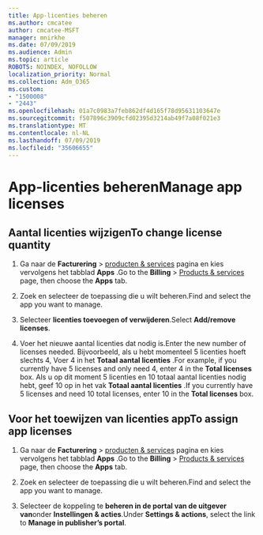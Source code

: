 ```yaml
---
title: App-licenties beheren
ms.author: cmcatee
author: cmcatee-MSFT
manager: mnirkhe
ms.date: 07/09/2019
ms.audience: Admin
ms.topic: article
ROBOTS: NOINDEX, NOFOLLOW
localization_priority: Normal
ms.collection: Adm_O365
ms.custom:
- "1500008"
- "2443"
ms.openlocfilehash: 01a7c0983a7feb862df4d165f78d95631103647e
ms.sourcegitcommit: f507896c3909cfd02395d3214ab49f7a08f021e3
ms.translationtype: MT
ms.contentlocale: nl-NL
ms.lasthandoff: 07/09/2019
ms.locfileid: "35606655"
---
```

# <a name="manage-app-licenses"></a><span data-ttu-id="22697-102">App-licenties beheren</span><span class="sxs-lookup"><span data-stu-id="22697-102">Manage app licenses</span></span>

## <a name="to-change-license-quantity"></a><span data-ttu-id="22697-103">Aantal licenties wijzigen</span><span class="sxs-lookup"><span data-stu-id="22697-103">To change license quantity</span></span>

1. <span data-ttu-id="22697-104">Ga naar de **Facturering** > [producten & services](https://go.microsoft.com/fwlink/p/?linkid=842054) pagina en kies vervolgens het tabblad **Apps** .</span><span class="sxs-lookup"><span data-stu-id="22697-104">Go to the **Billing** > [Products & services](https://go.microsoft.com/fwlink/p/?linkid=842054) page, then choose the **Apps** tab.</span></span>

2. <span data-ttu-id="22697-105">Zoek en selecteer de toepassing die u wilt beheren.</span><span class="sxs-lookup"><span data-stu-id="22697-105">Find and select the app you want to manage.</span></span>  

3. <span data-ttu-id="22697-106">Selecteer **licenties toevoegen of verwijderen**.</span><span class="sxs-lookup"><span data-stu-id="22697-106">Select **Add/remove licenses**.</span></span>

4. <span data-ttu-id="22697-107">Voer het nieuwe aantal licenties dat nodig is.</span><span class="sxs-lookup"><span data-stu-id="22697-107">Enter the new number of licenses needed.</span></span> <span data-ttu-id="22697-108">Bijvoorbeeld, als u hebt momenteel 5 licenties hoeft slechts 4, Voer 4 in het **Totaal aantal licenties** .</span><span class="sxs-lookup"><span data-stu-id="22697-108">For example, if you currently have 5 licenses and only need 4, enter 4 in the **Total licenses** box.</span></span> <span data-ttu-id="22697-109">Als u op dit moment 5 licenties en 10 totaal aantal licenties nodig hebt, geef 10 op in het vak **Totaal aantal licenties** .</span><span class="sxs-lookup"><span data-stu-id="22697-109">If you currently have 5 licenses and need 10 total licenses, enter 10 in the **Total licenses** box.</span></span>

## <a name="to-assign-app-licenses"></a><span data-ttu-id="22697-110">Voor het toewijzen van licenties app</span><span class="sxs-lookup"><span data-stu-id="22697-110">To assign app licenses</span></span>

1. <span data-ttu-id="22697-111">Ga naar de **Facturering** > [producten & services](https://go.microsoft.com/fwlink/p/?linkid=842054) pagina en kies vervolgens het tabblad **Apps** .</span><span class="sxs-lookup"><span data-stu-id="22697-111">Go to the **Billing** > [Products & services](https://go.microsoft.com/fwlink/p/?linkid=842054) page, then choose the **Apps** tab.</span></span>

2. <span data-ttu-id="22697-112">Zoek en selecteer de toepassing die u wilt beheren.</span><span class="sxs-lookup"><span data-stu-id="22697-112">Find and select the app you want to manage.</span></span>  

3. <span data-ttu-id="22697-113">Selecteer de koppeling te **beheren in de portal van de uitgever van**onder **Instellingen & acties**.</span><span class="sxs-lookup"><span data-stu-id="22697-113">Under **Settings & actions**, select the link to **Manage in publisher’s portal**.</span></span>
